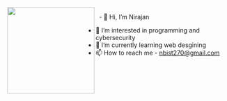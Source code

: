 <img align="left" src="https://user-images.githubusercontent.com/38756870/198891783-b77e52b6-4a93-48a8-bfad-d7fdd34f5a72.gif" width="200px"/>

 &nbsp;  - 👋 Hi, I’m Nirajan
  - 👀 I’m interested in programming and cybersecurity
  - 🌱 I’m currently learning web desgining
  - 📫 How to reach me - nbist270@gmail.com




<!---
nbist24k/nbist24k is a ✨ special ✨ repository because its `README.md` (this file) appears on your GitHub profile.
You can click the Preview link to take a look at your changes.
--->
